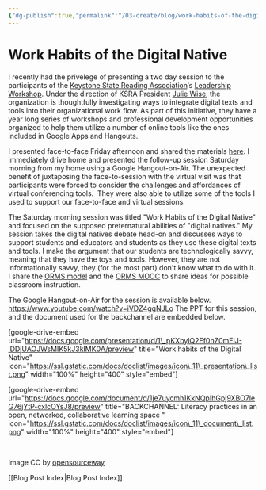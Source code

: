 ```yaml
---
{"dg-publish":true,"permalink":"/03-create/blog/work-habits-of-the-digital-native/","title":"Work Habits of the Digital Native","tags":["digital-literacies","orms"]}
---
```


# Work Habits of the Digital Native

I recently had the privelege of presenting a two day session to the participants of the [Keystone State Reading Association](http://ksrapa.org/)‘s [Leadership Workshop](https://sites.google.com/site/2014ksraleadershipworkshop/home). Under the direction of KSRA President [Julie Wise](https://twitter.com/readingsecrets), the organization is thoughtfully investigating ways to integrate digital texts and tools into their organizational work flow. As part of this initiative, they have a year long series of workshops and professional development opportunities organized to help them utilize a number of online tools like the ones included in Google Apps and Hangouts.

I presented face-to-face Friday afternoon and shared the materials [here](http://wiobyrne.com/literacy-practices-in-an-open-networked-collaborative-learning-space/). I immediately drive home and presented the follow-up session Saturday morning from my home using a Google Hangout-on-Air. The unexpected benefit of juxtaposing the face-to-session with the virtual visit was that participants were forced to consider the challenges and affordances of virtual conferencing tools.  They were also able to utilize some of the tools I used to support our face-to-face and virtual sessions.

The Saturday morning session was titled "Work Habits of the Digital Native" and focused on the supposed preternatural abilities of "digital natives." My session takes the digital natives debate head-on and discusses ways to support students and educators and students as they use these digital texts and tools. I make the argument that our students are technologically savvy, meaning that they have the toys and tools. However, they are not informationally savvy, they (for the most part) don't know what to do with it. I share the [ORMS model](http://wiobyrne.com/?s=orms+model) and the [ORMS MOOC](https://sites.google.com/site/ormsmodel/) to share ideas for possible classroom instruction.

The Google Hangout-on-Air for the session is available below. https://www.youtube.com/watch?v=iVDZ4ggNJLo The PPT for this session, and the document used for the backchannel are embedded below.

\[google-drive-embed url="https://docs.google.com/presentation/d/1\_pKXbylQ2Ef0hZ0mEiJ-lDDjUAOJWsMIK5kJ3kIMK0A/preview" title="Work habits of the Digital Native" icon="https://ssl.gstatic.com/docs/doclist/images/icon\_11\_presentation\_list.png" width="100%" height="400" style="embed"\]

\[google-drive-embed url="https://docs.google.com/document/d/1je7uycmh1KkNQpIhGpj9XBO7leG76jYtP-cxlcOYsJ8/preview" title="BACKCHANNEL: Literacy practices in an open, networked, collaborative learning space " icon="https://ssl.gstatic.com/docs/doclist/images/icon\_11\_document\_list.png" width="100%" height="400" style="embed"\]

 

Image CC by [opensourceway](https://www.flickr.com/photos/opensourceway/8296581995/in/set-72157626295143856)

[[Blog Post Index\|Blog Post Index]]